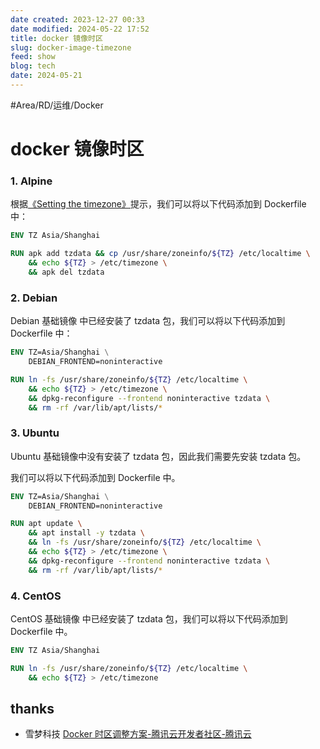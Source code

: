 ```yaml
---
date created: 2023-12-27 00:33
date modified: 2024-05-22 17:52
title: docker 镜像时区
slug: docker-image-timezone
feed: show
blog: tech
date: 2024-05-21
---
```

#Area/RD/运维/Docker

# docker 镜像时区

### 1. Alpine

根据[《Setting the timezone》](https://cloud.tencent.com/developer/tools/blog-entry?target=https%3A%2F%2Fwiki.alpinelinux.org%2Fwiki%2FSetting_the_timezone)提示，我们可以将以下代码添加到 Dockerfile 中：

```dockerfile
ENV TZ Asia/Shanghai

RUN apk add tzdata && cp /usr/share/zoneinfo/${TZ} /etc/localtime \
    && echo ${TZ} > /etc/timezone \
    && apk del tzdata
```

### 2. Debian

Debian 基础镜像 中已经安装了 tzdata 包，我们可以将以下代码添加到 Dockerfile 中：

```dockerfile
ENV TZ=Asia/Shanghai \
    DEBIAN_FRONTEND=noninteractive

RUN ln -fs /usr/share/zoneinfo/${TZ} /etc/localtime \
    && echo ${TZ} > /etc/timezone \
    && dpkg-reconfigure --frontend noninteractive tzdata \
    && rm -rf /var/lib/apt/lists/*
```

### 3. Ubuntu

Ubuntu 基础镜像中没有安装了 tzdata 包，因此我们需要先安装 tzdata 包。

我们可以将以下代码添加到 Dockerfile 中。

```dockerfile
ENV TZ=Asia/Shanghai \
    DEBIAN_FRONTEND=noninteractive

RUN apt update \
    && apt install -y tzdata \
    && ln -fs /usr/share/zoneinfo/${TZ} /etc/localtime \
    && echo ${TZ} > /etc/timezone \
    && dpkg-reconfigure --frontend noninteractive tzdata \
    && rm -rf /var/lib/apt/lists/*
```

### 4. CentOS

CentOS 基础镜像 中已经安装了 tzdata 包，我们可以将以下代码添加到 Dockerfile 中。

```dockerfile
ENV TZ Asia/Shanghai

RUN ln -fs /usr/share/zoneinfo/${TZ} /etc/localtime \
    && echo ${TZ} > /etc/timezone
```

## thanks

- 雪梦科技 [Docker 时区调整方案-腾讯云开发者社区-腾讯云](https://cloud.tencent.com/developer/article/1626811)
